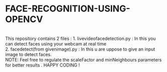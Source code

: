 # FACE-RECOGNITION-USING-OPENCV 
<br>
This repository contains 2 files : 1. livevideofacedetection.py : In this you can detect faces using your webcam at real time <br>
                                   2. facedetect(from givenimage).py : In this u are uppose to give an input image to detect faces.
 <br>                                  
NOTE: Feel free to regulate the scaleFactor and minNeighbours parameters for better results .
HAPPY CODING !
